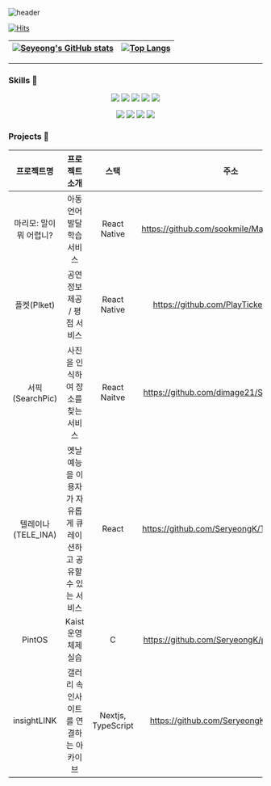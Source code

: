 ![header](https://capsule-render.vercel.app/api?type=waving&color=auto&customColorList=4,4,4&height=250&section=header&text=Seryeong's%20github%20❄️&fontSize=70&&fontColor=ffffff)

[![Hits](https://hits.seeyoufarm.com/api/count/incr/badge.svg?url=https%3A%2F%2Fgithub.com%2FSeryeongK&count_bg=%233D6BC8&title_bg=%23555555&icon=&icon_color=%23E7E7E7&title=hits&edge_flat=true)](https://hits.seeyoufarm.com)


| [![Seyeong's GitHub stats](https://github-readme-stats.vercel.app/api?username=SeryeongK)](https://github.com/SeryeongK/github-readme-stats) | [![Top Langs](https://github-readme-stats.vercel.app/api/top-langs/?username=SeryeongK)](https://github.com/SeryeongK/github-readme-stats) |
|---|---|

---

### Skills 🦾
<p align="center">
<img src="https://img.shields.io/badge/TypeScript-3178C6?style=flat-square&logo=Typescript&logoColor=white"/>
<img src="https://img.shields.io/badge/React-61DAFB?style=flat-square&logo=React&logoColor=white"/>
<img src="https://img.shields.io/badge/ReactRouter-CA4245?style=flat-square&logo=Reactrouter&logoColor=white"/>
<img src="https://img.shields.io/badge/JavaScript-F7DF1E?style=flat-square&logo=JavaScript&logoColor=white"/>
<img src="https://img.shields.io/badge/Nextjs-000000?style=flat-square&logo=nextdotjs&logoColor=white"/>
</p>
<p align="center">
<img src="https://img.shields.io/badge/TailwindCSS-06B6D4?style=flat-square&logo=TailwindCSS&logoColor=white"/>
<img src="https://img.shields.io/badge/StyledComponents-DB7093?style=flat-square&logo=styledcomponents&logoColor=white"/>
<img src="https://img.shields.io/badge/Reocoil-3578E5?style=flat-square&logo=Recoil&logoColor=white"/>
<img src="https://img.shields.io/badge/Git-F05032?style=flat-square&logo=Git&logoColor=white"/>
</p>


### Projects 🤸‍
|프로젝트명|프로젝트 소개|스택|주소|
|:-------:|:---------:|:--:|:--:|
|마리모: 말이 뭐 어렵니?|아동 언어 발달 학습 서비스|React Native|https://github.com/sookmile/Marimo_front_dev|
|플켓(Plket)|공연 정보 제공 / 평점 서비스|React Native|https://github.com/PlayTicket/plket_front|
|서픽(SearchPic)|사진을 인식하여 장소를 찾는 서비스|React Naitve|https://github.com/dimage21/SearchPic_front|
|텔레이나(TELE_INA)|옛날 예능을 이용자가 자유롭게 큐레이션하고 공유할 수 있는 서비스|React|https://github.com/SeryeongK/TELE_INA_front|
|PintOS|Kaist 운영체제 실습|C|https://github.com/SeryeongK/pintos-kaist-1
|insightLINK|갤러리 속 인사이트를 연결하는 아카이브|Nextjs, TypeScript|https://github.com/SeryeongK/insightLINK|
